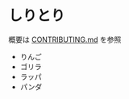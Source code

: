 # しりとり

概要は [CONTRIBUTING.md](https://github.com/Duuun/shiritori/blob/master/CONTRIBUTING.md) を参照

- りんご
- ゴリラ
- ラッパ
- パンダ
